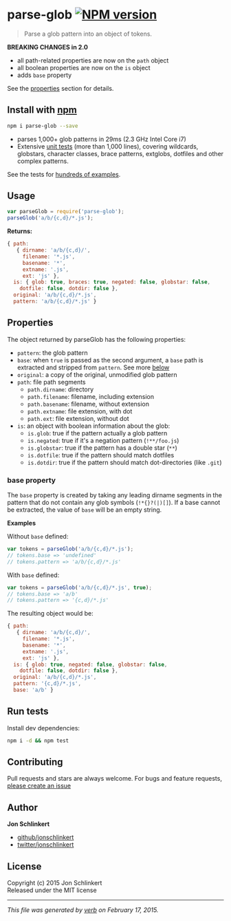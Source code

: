 # parse-glob [![NPM version](https://badge.fury.io/js/parse-glob.svg)](http://badge.fury.io/js/parse-glob)

> Parse a glob pattern into an object of tokens.

**BREAKING CHANGES in 2.0** 

- all path-related properties are now on the `path` object
- all boolean properties are now on the `is` object
- adds `base` property

See the [properties](#properties) section for details.

## Install with [npm](npmjs.org)

```bash
npm i parse-glob --save
```

- parses 1,000+ glob patterns in 29ms (2.3 GHz Intel Core i7)
- Extensive [unit tests](./test.js) (more than 1,000 lines), covering wildcards, globstars, character classes, brace patterns, extglobs, dotfiles and other complex patterns.

See the tests for [hundreds of examples](./test.js).

## Usage

```js
var parseGlob = require('parse-glob');
parseGlob('a/b/{c,d}/*.js');
```

**Returns:**

```js
{ path:
   { dirname: 'a/b/{c,d}/',
     filename: '*.js',
     basename: '*',
     extname: '.js',
     ext: 'js' },
  is: { glob: true, braces: true, negated: false, globstar: false, 
    dotfile: false, dotdir: false },
  original: 'a/b/{c,d}/*.js',
  pattern: 'a/b/{c,d}/*.js' }
```

## Properties

The object returned by parseGlob has the following properties:

- `pattern`: the glob pattern
- `base`: when `true` is passed as the second argument, a `base` path is extracted and stripped from `pattern`. See more [below](#base-property)
- `original`: a copy of the original, unmodified glob pattern
- `path`: file path segments
  + `path.dirname`: directory
  + `path.filename`: filename, including extension
  + `path.basename`: filename, without extension
  + `path.extname`: file extension, with dot
  + `path.ext`: file extension, without dot
- `is`: an object with boolean information about the glob:
  + `is.glob`: true if the pattern actually a glob pattern
  + `is.negated`: true if it's a negation pattern (`!**/foo.js`)
  + `is.globstar`: true if the pattern has a double star (`**`)
  + `is.dotfile`: true if the pattern should match dotfiles 
  + `is.dotdir`: true if the pattern should match dot-directories (like `.git`)


### base property

The `base` property is created by taking any leading dirname segments in the pattern that do not contain any glob symbols (`!*{}?(|)[]`). If a base cannot be extracted, the value of `base` will be an empty string.

**Examples**

Without `base` defined:

```js
var tokens = parseGlob('a/b/{c,d}/*.js');
// tokens.base => 'undefined'
// tokens.pattern => 'a/b/{c,d}/*.js'
```

With `base` defined:

```js
var tokens = parseGlob('a/b/{c,d}/*.js', true);
// tokens.base => 'a/b'
// tokens.pattern => '{c,d}/*.js'
```

The resulting object would be:

```js
{ path:
   { dirname: 'a/b/{c,d}/',
     filename: '*.js',
     basename: '*',
     extname: '.js',
     ext: 'js' },
  is: { glob: true, negated: false, globstar: false, 
    dotfile: false, dotdir: false },
  original: 'a/b/{c,d}/*.js',
  pattern: '{c,d}/*.js',
  base: 'a/b' }
```


## Run tests

Install dev dependencies:

```bash
npm i -d && npm test
```

## Contributing
Pull requests and stars are always welcome. For bugs and feature requests, [please create an issue](https://github.com/jonschlinkert/parse-glob/issues)

## Author

**Jon Schlinkert**
 
+ [github/jonschlinkert](https://github.com/jonschlinkert)
+ [twitter/jonschlinkert](http://twitter.com/jonschlinkert) 

## License
Copyright (c) 2015 Jon Schlinkert  
Released under the MIT license

***

_This file was generated by [verb](https://github.com/assemble/verb) on February 17, 2015._
